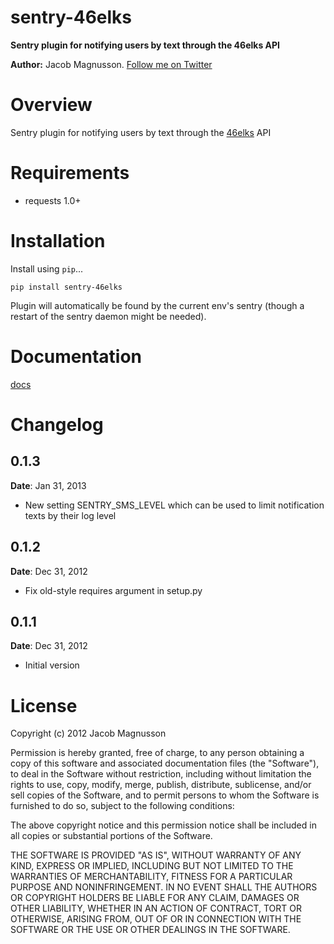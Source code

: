 # sentry-46elks

**Sentry plugin for notifying users by text through the 46elks API**

**Author:** Jacob Magnusson. [Follow me on Twitter][twitter]

# Overview

Sentry plugin for notifying users by text through the [46elks][46elks] API

# Requirements

* requests 1.0+

# Installation

Install using `pip`...

    pip install sentry-46elks

Plugin will automatically be found by the current env's sentry (though a restart of the sentry daemon might be needed).

# Documentation

[docs]

# Changelog

## 0.1.3

**Date**: Jan 31, 2013

* New setting SENTRY_SMS_LEVEL which can be used to limit notification texts by their log level

## 0.1.2

**Date**: Dec 31, 2012

* Fix old-style requires argument in setup.py

## 0.1.1

**Date**: Dec 31, 2012

* Initial version

# License

Copyright (c) 2012 Jacob Magnusson

Permission is hereby granted, free of charge, to any person obtaining a copy
of this software and associated documentation files (the "Software"), to deal
in the Software without restriction, including without limitation the rights
to use, copy, modify, merge, publish, distribute, sublicense, and/or sell
copies of the Software, and to permit persons to whom the Software is
furnished to do so, subject to the following conditions:

The above copyright notice and this permission notice shall be included in
all copies or substantial portions of the Software.

THE SOFTWARE IS PROVIDED "AS IS", WITHOUT WARRANTY OF ANY KIND, EXPRESS OR
IMPLIED, INCLUDING BUT NOT LIMITED TO THE WARRANTIES OF MERCHANTABILITY,
FITNESS FOR A PARTICULAR PURPOSE AND NONINFRINGEMENT. IN NO EVENT SHALL THE
AUTHORS OR COPYRIGHT HOLDERS BE LIABLE FOR ANY CLAIM, DAMAGES OR OTHER
LIABILITY, WHETHER IN AN ACTION OF CONTRACT, TORT OR OTHERWISE, ARISING FROM,
OUT OF OR IN CONNECTION WITH THE SOFTWARE OR THE USE OR OTHER DEALINGS IN
THE SOFTWARE.

[twitter]: https://twitter.com/pyjacob
[docs]: https://github.com/jmagnusson/sentry-46elks
[46elks]: http://46elks.com/
